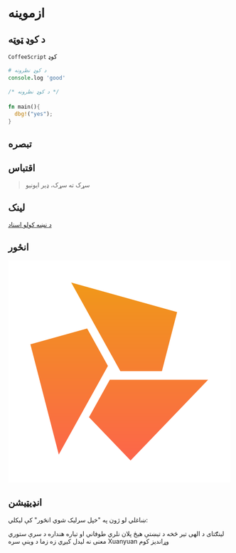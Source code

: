 [د نښه کولو نړیوال نظرونه]:#

# ازموینه

## د کوډ ټوټه

`CoffeeScript` کوډ

```coffee
# د کوډ نظرونه
console.log 'good'


```

```rust
/* د کوډ نظرونه */

fn main(){
  dbg!("yes");
}
```

## تبصره

<!-- HTML 注释 --> 

<!-- 多行注释 --> 

## اقتباس

> سړک ته سړک، ډیر ایونیو

## لینک

[د نښه کولو اسناد](https://github.com/xxai-art/xxai-art-md)

## انځور

![xxAI.Art د برانډ پیژندنه](https://raw.githubusercontent.com/xxai-art/web/main/file/svg/logo.svg)

## انډیټیشن

ښاغلي لو ژون په "خپل سرلیک شوي انځور" کې لیکلي:

  لینګتای د الهی تیر څخه د تیښتې هیڅ پلان نلري
  طوفاني او تیاره هنداره
  د سرې ستوري معنی نه لیدل کیږي
  زه زما د وینې سره Xuanyuan وړاندیز کوم


